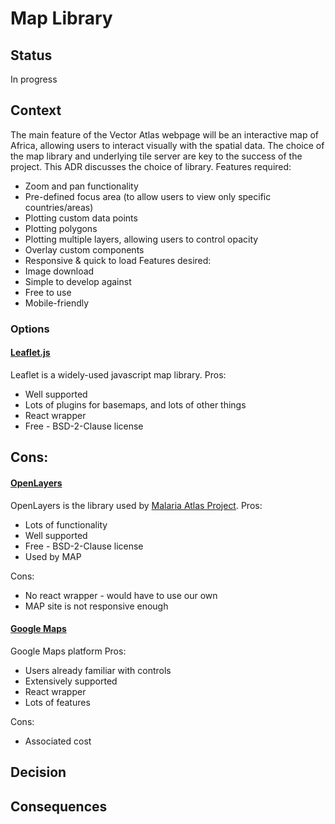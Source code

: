 # Map Library

## Status
In progress

## Context
The main feature of the Vector Atlas webpage will be an interactive map of Africa, allowing users to interact visually with the spatial data. The choice of the map library and underlying tile server are key to the success of the project. This ADR discusses the choice of library.
Features required:
 - Zoom and pan functionality
 - Pre-defined focus area (to allow users to view only specific countries/areas)
 - Plotting custom data points
 - Plotting polygons
 - Plotting multiple layers, allowing users to control opacity
 - Overlay custom components
 - Responsive & quick to load
Features desired:
 - Image download
 - Simple to develop against
 - Free to use
 - Mobile-friendly

### Options
#### [Leaflet.js](https://leafletjs.com/)
Leaflet is a widely-used javascript map library.
Pros:
 - Well supported
 - Lots of plugins for basemaps, and lots of other things
 - React wrapper
 - Free - BSD-2-Clause license

Cons:
 -

#### [OpenLayers](https://openlayers.org/)
OpenLayers is the library used by [Malaria Atlas Project](https://malariaatlas.org/).
Pros:
 - Lots of functionality
 - Well supported
 - Free - BSD-2-Clause license
 - Used by MAP

Cons:
 - No react wrapper - would have to use our own
 - MAP site is not responsive enough

#### [Google Maps](https://developers.google.com/maps)
Google Maps platform
Pros:
 - Users already familiar with controls
 - Extensively supported
 - React wrapper
 - Lots of features

Cons:
 - Associated cost

## Decision


## Consequences